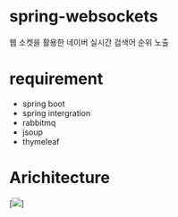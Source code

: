 spring-websockets
====================

웹 소켓을 활용한 네이버 실시간 검색어 순위 노출 

# requirement

* spring boot 
* spring intergration
* rabbitmq 
* jsoup
* thymeleaf

# Arichitecture
[![](http://3.bp.blogspot.com/-HcuGmvRLndk/Uxq3W75emcI/AAAAAAAABSY/zuP49M1nY_U/s1600/springwebsockets.png)]
